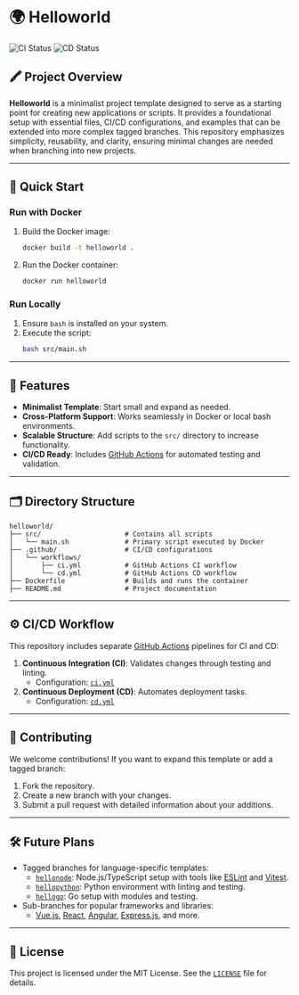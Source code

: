 # 🌍 Helloworld

![CI Status](https://github.com/zpz5HAU-tgc3fgw2xwr/helloworld/actions/workflows/ci.yml/badge.svg)
![CD Status](https://github.com/zpz5HAU-tgc3fgw2xwr/helloworld/actions/workflows/cd.yml/badge.svg)

## 🖍 Project Overview

**Helloworld** is a minimalist project template designed to serve as a starting point for creating new applications or scripts. It provides a foundational setup with essential files, CI/CD configurations, and examples that can be extended into more complex tagged branches. This repository emphasizes simplicity, reusability, and clarity, ensuring minimal changes are needed when branching into new projects.

---

## 🚀 Quick Start

### Run with Docker

1. Build the Docker image:
    ```bash
    docker build -t helloworld .
    ```
2. Run the Docker container:
    ```bash
    docker run helloworld
    ```

### Run Locally

1. Ensure `bash` is installed on your system.
2. Execute the script:
    ```bash
    bash src/main.sh
    ```

---

## 🌟 Features

-   **Minimalist Template**: Start small and expand as needed.
-   **Cross-Platform Support**: Works seamlessly in Docker or local bash environments.
-   **Scalable Structure**: Add scripts to the `src/` directory to increase functionality.
-   **CI/CD Ready**: Includes [GitHub Actions](https://github.com/features/actions) for automated testing and validation.

---

## 🗂️ Directory Structure

```
helloworld/
├── src/                     # Contains all scripts
│   └── main.sh              # Primary script executed by Docker
├── .github/                 # CI/CD configurations
│   └── workflows/
│       ├── ci.yml           # GitHub Actions CI workflow
│       └── cd.yml           # GitHub Actions CD workflow
├── Dockerfile               # Builds and runs the container
├── README.md                # Project documentation
```

---

## ⚙️ CI/CD Workflow

This repository includes separate [GitHub Actions](https://github.com/features/actions) pipelines for CI and CD:

1. **Continuous Integration (CI)**: Validates changes through testing and linting.
    - Configuration: [`ci.yml`](./.github/workflows/ci.yml)
2. **Continuous Deployment (CD)**: Automates deployment tasks.
    - Configuration: [`cd.yml`](./.github/workflows/cd.yml)

---

## 🧡 Contributing

We welcome contributions! If you want to expand this template or add a tagged branch:

1. Fork the repository.
2. Create a new branch with your changes.
3. Submit a pull request with detailed information about your additions.

---

## 🛠️ Future Plans

-   Tagged branches for language-specific templates:
    -   [`hellonode`](https://github.com/zpz5HAU-tgc3fgw2xwr/helloworld/tree/hellonode): Node.js/TypeScript setup with tools like [ESLint](https://eslint.org/) and [Vitest](https://vitest.dev/).
    -   [`hellopython`](https://github.com/zpz5HAU-tgc3fgw2xwr/helloworld/tree/hellopython): Python environment with linting and testing.
    -   [`hellogo`](https://github.com/zpz5HAU-tgc3fgw2xwr/helloworld/tree/hellogo): Go setup with modules and testing.
-   Sub-branches for popular frameworks and libraries:
    -   [Vue.js](https://vuejs.org/), [React](https://reactjs.org/), [Angular](https://angular.io/), [Express.js](https://expressjs.com/), and more.

---

## 📜 License

This project is licensed under the MIT License. See the [`LICENSE`](./LICENSE) file for details.
